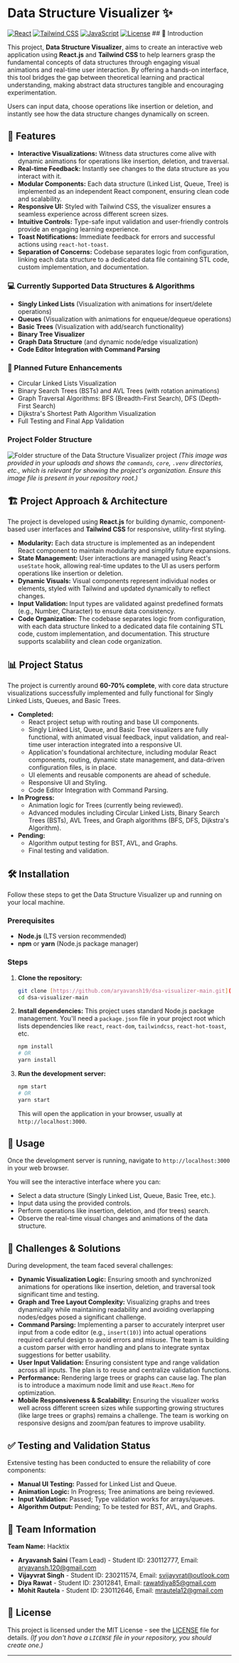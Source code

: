 # Data Structure Visualizer ✨

[![React](https://img.shields.io/badge/React-20232A?style=for-the-badge&logo=react&logoColor=61DAFB)](https://react.dev/)
[![Tailwind CSS](https://img.shields.io/badge/Tailwind_CSS-38B2AC?style=for-the-badge&logo=tailwind-css&logoColor=white)](https://tailwindcss.com/)
[![JavaScript](https://img.shields.io/badge/JavaScript-F7DF1E?style=for-the-badge&logo=javascript&logoColor=black)](https://developer.mozilla.org/en-US/docs/Web/JavaScript)
[![License](https://img.shields.io/badge/License-MIT-yellow.svg)](LICENSE) ## 🌟 Introduction

This project, **Data Structure Visualizer**, aims to create an interactive web application using **React.js** and **Tailwind CSS** to help learners grasp the fundamental concepts of data structures through engaging visual animations and real-time user interaction. By offering a hands-on interface, this tool bridges the gap between theoretical learning and practical understanding, making abstract data structures tangible and encouraging experimentation.

Users can input data, choose operations like insertion or deletion, and instantly see how the data structure changes dynamically on screen.

## 🚀 Features

* **Interactive Visualizations:** Witness data structures come alive with dynamic animations for operations like insertion, deletion, and traversal.
* **Real-time Feedback:** Instantly see changes to the data structure as you interact with it.
* **Modular Components:** Each data structure (Linked List, Queue, Tree) is implemented as an independent React component, ensuring clean code and scalability.
* **Responsive UI:** Styled with Tailwind CSS, the visualizer ensures a seamless experience across different screen sizes.
* **Intuitive Controls:** Type-safe input validation and user-friendly controls provide an engaging learning experience.
* **Toast Notifications:** Immediate feedback for errors and successful actions using `react-hot-toast`.
* **Separation of Concerns:** Codebase separates logic from configuration, linking each data structure to a dedicated data file containing STL code, custom implementation, and documentation.

### 💻 Currently Supported Data Structures & Algorithms

* **Singly Linked Lists** (Visualization with animations for insert/delete operations)
* **Queues** (Visualization with animations for enqueue/dequeue operations)
* **Basic Trees** (Visualization with add/search functionality)
* **Binary Tree Visualizer**
* **Graph Data Structure** (and dynamic node/edge visualization)
* **Code Editor Integration with Command Parsing**

### 🔮 Planned Future Enhancements

* Circular Linked Lists Visualization
* Binary Search Trees (BSTs) and AVL Trees (with rotation animations)
* Graph Traversal Algorithms: BFS (Breadth-First Search), DFS (Depth-First Search)
* Dijkstra's Shortest Path Algorithm Visualization
* Full Testing and Final App Validation


### Project Folder Structure
![Folder structure of the Data Structure Visualizer project](image_67344b.png)
*(This image was provided in your uploads and shows the `commands`, `core`, `.venv` directories, etc., which is relevant for showing the project's organization. Ensure this image file is present in your repository root.)*

## 🏗️ Project Approach & Architecture

The project is developed using **React.js** for building dynamic, component-based user interfaces and **Tailwind CSS** for responsive, utility-first styling.

* **Modularity:** Each data structure is implemented as an independent React component to maintain modularity and simplify future expansions.
* **State Management:** User interactions are managed using React's `useState` hook, allowing real-time updates to the UI as users perform operations like insertion or deletion.
* **Dynamic Visuals:** Visual components represent individual nodes or elements, styled with Tailwind and updated dynamically to reflect changes.
* **Input Validation:** Input types are validated against predefined formats (e.g., Number, Character) to ensure data consistency.
* **Code Organization:** The codebase separates logic from configuration, with each data structure linked to a dedicated data file containing STL code, custom implementation, and documentation. This structure supports scalability and clean code organization.

## 📊 Project Status

The project is currently around **60-70% complete**, with core data structure visualizations successfully implemented and fully functional for Singly Linked Lists, Queues, and Basic Trees.

* **Completed:**
    * React project setup with routing and base UI components.
    * Singly Linked List, Queue, and Basic Tree visualizers are fully functional, with animated visual feedback, input validation, and real-time user interaction integrated into a responsive UI.
    * Application's foundational architecture, including modular React components, routing, dynamic state management, and data-driven configuration files, is in place.
    * UI elements and reusable components are ahead of schedule.
    * Responsive UI and Styling.
    * Code Editor Integration with Command Parsing.
* **In Progress:**
    * Animation logic for Trees (currently being reviewed).
    * Advanced modules including Circular Linked Lists, Binary Search Trees (BSTs), AVL Trees, and Graph algorithms (BFS, DFS, Dijkstra's Algorithm).
* **Pending:**
    * Algorithm output testing for BST, AVL, and Graphs.
    * Final testing and validation.

## 🛠️ Installation

Follow these steps to get the Data Structure Visualizer up and running on your local machine.

### Prerequisites

* **Node.js** (LTS version recommended)
* **npm** or **yarn** (Node.js package manager)

### Steps

1.  **Clone the repository:**
    ```bash
    git clone [https://github.com/aryavansh19/dsa-visualizer-main.git](https://github.com/aryavansh19/dsa-visualizer-main.git)
    cd dsa-visualizer-main
    ```

2.  **Install dependencies:**
    This project uses standard Node.js package management. You'll need a `package.json` file in your project root which lists dependencies like `react`, `react-dom`, `tailwindcss`, `react-hot-toast`, etc.

    ```bash
    npm install
    # OR
    yarn install
    ```

3.  **Run the development server:**
    ```bash
    npm start
    # OR
    yarn start
    ```
    This will open the application in your browser, usually at `http://localhost:3000`.

## 🚀 Usage

Once the development server is running, navigate to `http://localhost:3000` in your web browser.

You will see the interactive interface where you can:
* Select a data structure (Singly Linked List, Queue, Basic Tree, etc.).
* Input data using the provided controls.
* Perform operations like insertion, deletion, and (for trees) search.
* Observe the real-time visual changes and animations of the data structure.

## 🚧 Challenges & Solutions

During development, the team faced several challenges:

* **Dynamic Visualization Logic:** Ensuring smooth and synchronized animations for operations like insertion, deletion, and traversal took significant time and testing.
* **Graph and Tree Layout Complexity:** Visualizing graphs and trees dynamically while maintaining readability and avoiding overlapping nodes/edges posed a significant challenge.
* **Command Parsing:** Implementing a parser to accurately interpret user input from a code editor (e.g., `insert(10)`) into actual operations required careful design to avoid errors and misuse. The team is building a custom parser with error handling and plans to integrate syntax suggestions for better usability.
* **User Input Validation:** Ensuring consistent type and range validation across all inputs. The plan is to reuse and centralize validation functions.
* **Performance:** Rendering large trees or graphs can cause lag. The plan is to introduce a maximum node limit and use `React.Memo` for optimization.
* **Mobile Responsiveness & Scalability:** Ensuring the visualizer works well across different screen sizes while supporting growing structures (like large trees or graphs) remains a challenge. The team is working on responsive designs and zoom/pan features to improve usability.

## ✅ Testing and Validation Status

Extensive testing has been conducted to ensure the reliability of core components:

* **Manual UI Testing:** Passed for Linked List and Queue.
* **Animation Logic:** In Progress; Tree animations are being reviewed.
* **Input Validation:** Passed; Type validation works for arrays/queues.
* **Algorithm Output:** Pending; To be tested for BST, AVL, and Graphs.

## 👥 Team Information

**Team Name:** Hacktix

* **Aryavansh Saini** (Team Lead) - Student ID: 230112777, Email: aryavansh.120@gmail.com
* **Vijayvrat Singh** - Student ID: 230211574, Email: svijayvrat@outlook.com
* **Diya Rawat** - Student ID: 23012841, Email: rawatdiya85@gmail.com
* **Mohit Rautela** - Student ID: 230112646, Email: mrautela12@gmail.com

## 📄 License

This project is licensed under the MIT License - see the [LICENSE](LICENSE) file for details.
*(If you don't have a `LICENSE` file in your repository, you should create one.)*

---

